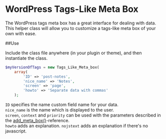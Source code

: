 # WordPress Tags-Like Meta Box

The WordPress tags meta box has a great interface for dealing with data. 
This helper class will allow you to customize a tags-like meta box of your own with ease.


##Use

Include the class file anywhere (in your plugin or theme), and then instantiate the class.

```php
$myVersionOfTags = new Tags_Like_Meta_box( 
    array( 
        'ID' => 'post-notes', 
        'nice_name' => 'Notes',
        'screen' => 'page',
		'howto' => 'Separate data with commas'
    );
```

`ID` specifies the name custom field name for your data.  
`nice_name` is the name which is displayed to the user.  
`screen`, `context` and `priority` can be used with the parameters described in the [add_meta_box()](https://developer.wordpress.org/reference/functions/add_meta_box/)-reference.  
`howto` adds an explanation.
`nojstext` adds an explanation if there's no javascript.